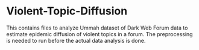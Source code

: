# Violent-Topic-Diffusion

This contains files to analyze Ummah dataset of Dark Web Forum data to estimate epidemic diffusion of violent topics in a forum. The preprocessing is needed to run before the actual data analysis is done.
